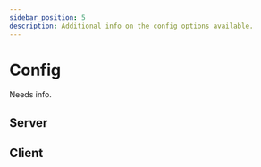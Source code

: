 ```yaml
---
sidebar_position: 5
description: Additional info on the config options available.
---
```


# Config

Needs info.

## Server

## Client

